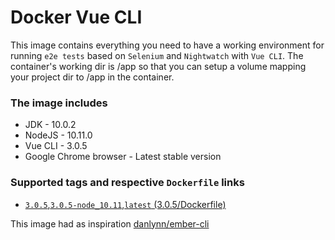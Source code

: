 # Docker Vue CLI
This image contains everything you need to have a working environment for running `e2e tests` based on `Selenium` and `Nightwatch` with `Vue CLI`. The container's working dir is /app so that you can setup a volume mapping your project dir to /app in the container.

### The image includes
+ JDK - 10.0.2
+ NodeJS - 10.11.0
+ Vue CLI - 3.0.5
+ Google Chrome browser - Latest stable version


### Supported tags and respective `Dockerfile` links
+ [`3.0.5`,`3.0.5-node_10.11`,`latest` (3.0.5/Dockerfile)](https://github.com/moonflare/docker-vue-cli/blob/3.0.5/Dockerfile)

This image had as inspiration [danlynn/ember-cli](https://github.com/danlynn/ember-cli)
